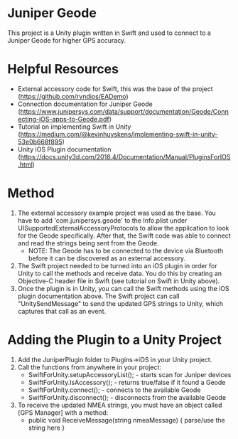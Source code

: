 # Juniper Geode
This project is a Unity plugin written in Swift and used to connect to a Juniper Geode for higher GPS accuracy.

# Helpful Resources
- External accessory code for Swift, this was the base of the project (https://github.com/rvndios/EADemo)
- Connection documentation for Juniper Geode (https://www.junipersys.com/data/support/documentation/Geode/Connecting-iOS-apps-to-Geode.pdf)
- Tutorial on implementing Swift in Unity (https://medium.com/@kevinhuyskens/implementing-swift-in-unity-53e0b668f895)
- Unity iOS Plugin documentation (https://docs.unity3d.com/2018.4/Documentation/Manual/PluginsForIOS.html)

# Method
1. The external accessory example project was used as the base. You have to add 'com.junipersys.geode' to the Info.plist under UISupportedExternalAccessoryProtocols to allow the application to look for the Geode specifically. After that, the Swift code was able to connect and read the strings being sent from the Geode. 
    - NOTE: The Geode has to be connected to the device via Bluetooth before it can be discovered as an external accessory.
2. The Swift project needed to be turned into an iOS plugin in order for Unity to call the methods and receive data. You do this by creating an Objective-C header file in Swift (see tutorial on Swift in Unity above).
3. Once the plugin is in Unity, you can call the Swift methods using the iOS plugin documentation above. The Swift project can call "UnitySendMessage" to send the updated GPS strings to Unity, which captures that call as an event.

# Adding the Plugin to a Unity Project
1. Add the JuniperPlugin folder to Plugins->iOS in your Unity project.
2. Call the functions from anywhere in your project:
   - SwiftForUnity.setupAccessoryList(); - starts scan for Juniper devices
   - SwiftForUnity.IsAccessory(); - returns true/false if it found a Geode
   - SwiftForUnity.connect(); - connects to the available Geode
   - SwiftForUnity.disconnect(); - disconnects from the available Geode
3. To receive the updated NMEA strings, you must have an object called [GPS Manager] with a method:
   - public void ReceiveMessage(string nmeaMessage) { parse/use the string here }
